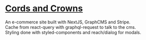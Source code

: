 
# [Cords and Crowns](http://cordsandcrowns.com)

An e-commerce site built with NextJS, GraphCMS and Stripe.<br>
Cache from react-query with graphql-request to talk to the cms.<br>
Styling done with styled-components and reach/dialog for modals.<br>
